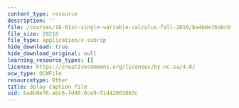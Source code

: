 ```yaml
---
content_type: resource
description: ''
file: /courses/18-01sc-single-variable-calculus-fall-2010/ba4b0e76abc6fd486ce951d42001803c_zsKdRjP91Fs.srt
file_size: 29210
file_type: application/x-subrip
hide_download: true
hide_download_original: null
learning_resource_types: []
license: https://creativecommons.org/licenses/by-nc-sa/4.0/
ocw_type: OCWFile
resourcetype: Other
title: 3play caption file
uid: ba4b0e76-abc6-fd48-6ce9-51d42001803c
---
```

